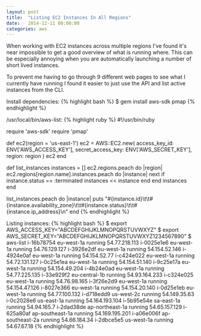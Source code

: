 ```yaml
---
layout: post
title:  "Listing EC2 Instances In All Regions"
date:   2014-12-11 00:00:00
categories: aws
---
```


When working with EC2 instances across multiple regions I've found it's near
impossible to get a good overview of what is running where. This can be
especially annoying when you are automatically launching a number of short
lived instances.

To prevent me having to go through 9 different web pages to see what I
currently have running I found it easier to just use the API and list active
instances from the CLI.

Install dependencies:
{% highlight bash %}
$ gem install aws-sdk pmap
{% endhighlight %}

/usr/local/bin/aws-list:
{% highlight ruby %}
#!/usr/bin/ruby

require 'aws-sdk'
require 'pmap'

def ec2(region = 'us-east-1')
	ec2 = AWS::EC2.new(
		access_key_id: ENV['AWS_ACCESS_KEY'],
		secret_access_key: ENV['AWS_SECRET_KEY'],
		region: region
	)
	ec2
end

def list_instances
	instances = []
	ec2.regions.peach do |region|
		ec2.regions[region.name].instances.peach do |instance|
			next if instance.status == :terminated
			instances << instance
		end
	end
	instances
end

list_instances.peach do |instance|
	puts "#{instance.id}\t\t#{instance.availability_zone}\t\t#{instance.status}\t\t#{instance.ip_address}\n"
end
{% endhighlight %}

Listing instances:
{% highlight bash %}
$ export AWS_ACCESS_KEY="ABCDEFGHIJKLMNOPQRSTUVWXYZ"
$ export AWS_SECRET_KEY="ABCDEFGHIJKLMNOPQRSTUVWXYZ1234567890"
$ aws-list
i-16b78754			eu-west-1a			running			54.77.218.113
i-0025e1e6			eu-west-1a			running			54.76.129.127
i-3926e2df			eu-west-1a			running			54.154.52.146
i-4924e0af			eu-west-1a			running			54.154.52.77
i-c424e022			eu-west-1a			running			54.72.131.127
i-0c25e1ea			eu-west-1a			running			54.154.51.140
i-9c25e17a			eu-west-1a			running			54.154.49.204
i-4b24e0ad			eu-west-1a			running			54.77.225.135
i-33e929f2			eu-central-1b		running			54.93.164.233
i-c324e025			eu-west-1a			running			54.76.98.165
i-3f26e2d9			eu-west-1a			running			54.154.47.126
i-8027e366			eu-west-1a			running			54.154.20.140
i-0d25e1eb			eu-west-1a			running			54.77.100.132
i-d718edd9			us-west-2c			running			54.149.35.63
i-0c2028e6			us-east-1a			running			54.164.193.104
i-5b95e54e			sa-east-1a			running			54.94.165.7
i-2dad38de			ap-northeast-1a		running			54.65.157.129
i-625a80af			ap-southeast-1a		running			54.169.195.201
i-a06e006f			ap-southeast-2a		running			54.66.184.34
i-2dbce5e5			us-west-1a			running			54.67.67.18
{% endhighlight %}
